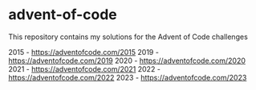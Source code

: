 # advent-of-code
This repository contains my solutions for the Advent of Code challenges

2015 - https://adventofcode.com/2015
2019 - https://adventofcode.com/2019
2020 - https://adventofcode.com/2020
2021 - https://adventofcode.com/2021
2022 - https://adventofcode.com/2022
2023 - https://adventofcode.com/2023